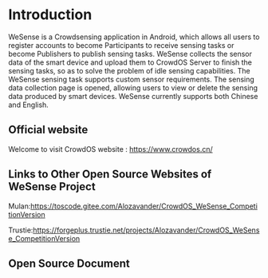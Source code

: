 # Introduction

WeSense is a Crowdsensing application in Android, which allows all users to register accounts to become Participants to receive sensing tasks or become Publishers to publish sensing tasks. WeSense collects the sensor data of the smart device and upload them to CrowdOS Server to finish the sensing tasks, so as to solve the problem of idle sensing capabilities. The WeSense sensing task supports custom sensor requirements. The sensing data collection page is opened, allowing users to view or delete the sensing data produced by smart devices. WeSense currently supports both Chinese and English.



## Official website 

Welcome to visit CrowdOS website : https://www.crowdos.cn/



## Links to Other Open Source Websites of WeSense Project 

Mulan:https://toscode.gitee.com/Alozavander/CrowdOS_WeSense_CompetitionVersion

Trustie:https://forgeplus.trustie.net/projects/Alozavander/CrowdOS_WeSense_CompetitionVersion



## Open Source Document

